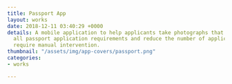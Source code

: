```yaml
---
title: Passport App
layout: works
date: 2018-12-11 03:40:29 +0000
details: A mobile application to help applicants take photographs that would meet
  all passport application requirements and reduce the number of applications that
  require manual intervention.
thumbnail: "/assets/img/app-covers/passport.png"
categories:
- works

---
```


